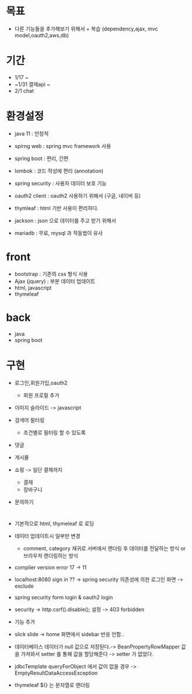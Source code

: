 # 목표
- 다른 기능들을 추가해보기 위해서 + 복습 (dependency,ajax, mvc model,oauth2,aws,db)
# 기간
- 1/17 ~
- ~1/31 결제api ~
- 2/1 chat 
# 환경설정
- java 11 : 안정적
- spirng web : spring mvc framework 사용
- spring boot : 편리, 간편
- lombok : 코드 작성에 편리 (annotation)

- spring security : 사용자 데이터 보호 기능
- oauth2 client : oauth2 사용하기 위해서 (구글, 네이버 등)
  
- thymleaf : html 기반 사용이 편리하다.
- jackson : json 으로 데이터를 주고 받기 위해서
- mariadb : 무료, mysql 과 작동법이 유사
    
# front
- bootstrap : 기존의 css 형식 사용 
- Ajax (jquery) : 부분 데이터 업데이트
- html, javascript
- thymeleaf
# back
- java
- spring boot

# 구현
- 로그인,회원가입,oauth2
  - 회원 프로필 추가 
- 이미지 슬라이드 -> javascript

- 검색어 필터링
  - 조건별로 필터링 할 수 있도록
- 댓글
  
- 게시물
- 쇼핑 -> 일단 결제까지 
  - 결제
  - 장바구니
    
- 문의하기


# 
- 기본적으로 html, thymeleaf 로 로딩
- 데이터 업데이트시 일부만 변경
  - comment, category 재귀로 서버에서 랜더링 후 데이터를 전달하는 방식 or 브라우저 랜더링하는 방식
- complier version error 17 -> 11
- localhost:8080 sign in ?? -> spring security 의존성에 의한 로그인 화면 -> exclude
- spring security form login & oauth2 login
- security -> http.csrf().disable(); 설정 -> 403 forbidden

- 기능 추가
- slick slide -> home 화면에서 sidebar 반응 안함..
- 데이터베이스 데이터가 null 값으로 저장된다.-> BeanPropertyRowMapper 값을 가져와서 setter 를 통해 값을 할당해준다 -> setter 가 없었다.

- jdbcTemplate queryForObject 에서 값이 없을 경우 -> EmptyResultDataAccessException
- thymeleaf ${} 는 문자열로 랜더링 
